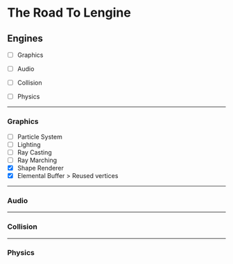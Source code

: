 # The Road To Lengine


## Engines
- [ ] Graphics
- [ ] Audio
- [ ] Collision 
- [ ] Physics


---


### Graphics
  - [ ] Particle System
  - [ ] Lighting
  - [ ] Ray Casting
  - [ ] Ray Marching
  - [x] Shape Renderer
  - [x] Elemental Buffer > Reused vertices
  
---

### Audio

---

### Collision

---

### Physics
